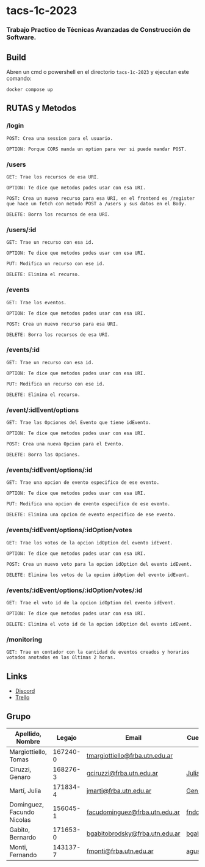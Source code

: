 # tacs-1c-2023
### Trabajo Practico de Técnicas Avanzadas de Construcción de Software. ###

## Build ##
Abren un cmd o powershell en el directorio `tacs-1c-2023` y ejecutan este comando:

```
docker compose up
```
## RUTAS y Metodos ##

### /login ###
```
POST: Crea una session para el usuario.

OPTION: Porque CORS manda un option para ver si puede mandar POST.
```

### /users ###
```
GET: Trae los recursos de esa URI.

OPTION: Te dice que metodos podes usar con esa URI.

POST: Crea un nuevo recurso para esa URI, en el frontend es /register que hace un fetch con metodo POST a /users y sus datos en el Body.

DELETE: Borra los recursos de esa URI.
```
### /users/:id ###
```
GET: Trae un recurso con esa id.

OPTION: Te dice que metodos podes usar con esa URI.

PUT: Modifica un recurso con ese id.

DELETE: Elimina el recurso.
```
### /events ###
```
GET: Trae los eventos.

OPTION: Te dice que metodos podes usar con esa URI.

POST: Crea un nuevo recurso para esa URI.

DELETE: Borra los recursos de esa URI.
```
### /events/:id ###
```
GET: Trae un recurso con esa id.

OPTION: Te dice que metodos podes usar con esa URI.

PUT: Modifica un recurso con ese id.

DELETE: Elimina el recurso.
```
### /event/:idEvent/options ###
```
GET: Trae las Opciones del Evento que tiene idEvento.

OPTION: Te dice que metodos podes usar con esa URI.

POST: Crea una nueva Opcion para el Evento.

DELETE: Borra las Opciones.
```

### /events/:idEvent/options/:id ###
```
GET: Trae una opcion de evento especifico de ese evento.

OPTION: Te dice que metodos podes usar con esa URI.

PUT: Modifica una opcion de evento especifico de ese evento.

DELETE: Elimina una opcion de evento especifico de ese evento.
```
### /events/:idEvent/options/:idOption/votes ###
```
GET: Trae los votos de la opcion idOption del evento idEvent.

OPTION: Te dice que metodos podes usar con esa URI.

POST: Crea un nuevo voto para la opcion idOption del evento idEvent.

DELETE: Elimina los votos de la opcion idOption del evento idEvent.
```
### /events/:idEvent/options/:idOption/votes/:id ###
```
GET: Trae el voto id de la opcion idOption del evento idEvent.

OPTION: Te dice que metodos podes usar con esa URI.

DELETE: Elimina el voto id de la opcion idOption del evento idEvent.
```
### /monitoring ###
```
GET: Trae un contador con la cantidad de eventos creados y horarios votados anotados en las últimas 2 horas.
```
## Links ##
* [Discord](https://discord.gg/ChK8N2h5 "Discord")
* [Trello](https://trello.com/w/tacs1c2023)

## Grupo ##
Apellido, Nombre | Legajo | Email | Cuenta GitHub
------------- | ------------- | ------------- | -------------
Margiottiello, Tomas  |  167240-0 | tmargiottiello@frba.utn.edu.ar |
Ciruzzi, Genaro | 168276-3 | gciruzzi@frba.utn.edu.ar | [JuliaMartiUTN](https://github.com/JuliaMartiUTN)
Martí, Julia | 171834-4 | jmarti@frba.utn.edu.ar | [Gen13673](https://github.com/Gen13673)
Dominguez, Facundo Nicolas | 156045-1 | facudominguez@frba.utn.edu.ar | [fndominguez](https://github.com/fndominguez)
Gabito, Bernardo | 171653-0 | bgabitobrodsky@frba.utn.edu.ar | [bgabitobrodsky](https://github.com/bgabitobrodsky)
Monti, Fernando | 143137-7 | fmonti@frba.utn.edu.ar | [agustinmonti](https://github.com/agustinmonti)

